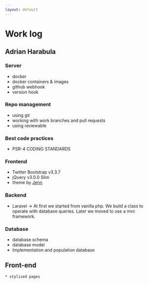 ```yaml
---
layout: default
---
```


# Work log

## Adrian Harabula

### Server
 * docker
 * docker containers & images
 * github webhook 
 * version hook

### Repo management
 * using git
 * working with work branches and pull requests
 * using reviewable

### Best code practices
 * PSR-4 CODING STANDARDS

### Frontend

* Twitter Bootstrap v3.3.7
* jQuery v3.0.0 Slim
* theme by [Jenn](http://themeforces.com/preview/?theme=free-awesomess-portfolio)

### Backend
 * Laravel -> At first we started from vanilla php. We build a class to operate with database queries.
			  Later we moved to use a mvc framework.



### Database
* database schema
* database model
* Implementation and population database

## Front-end
    * stylized pages 


